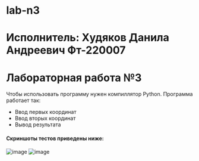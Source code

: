 # lab-n3
# Исполнитель: Худяков Данила Андреевич Фт-220007
# Лабораторная работа №3
Чтобы использовать программу нужен компиллятор Python. Программа работает так:

- Ввод первых координат
- Ввод вторых координат
- Вывод результата

#### Скриншоты тестов приведены ниже:
![image](https://github.com/xXady/lab-n3/assets/102038515/af9138ac-8e17-4215-8ee6-21e5a2a7c934)
![image](https://github.com/xXady/lab-n3/assets/102038515/6d3a9cb3-0ebe-461c-9fcc-9ac2d0b98455)
